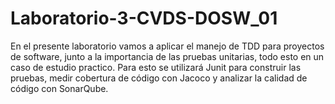 # Laboratorio-3-CVDS-DOSW_01
En el presente laboratorio vamos a aplicar el manejo de TDD para proyectos de software, junto a la importancia de las pruebas unitarias, todo esto en un caso de estudio practico. Para esto se utilizará Junit para construir las pruebas, medir cobertura de código con Jacoco y analizar la calidad de código con SonarQube.
